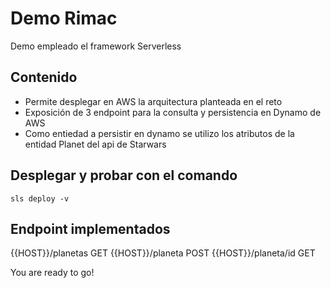 # Demo Rimac 

Demo empleado el framework Serverless 

## Contenido
* Permite desplegar en AWS la arquitectura planteada en el reto
* Exposición de 3 endpoint para la consulta y persistencia en Dynamo de AWS
* Como entiedad a persistir en dynamo se utilizo los atributos de la entidad Planet del api de Starwars

## Desplegar y probar con el comando
```
sls deploy -v
```
## Endpoint implementados
{{HOST}}/planetas       GET
{{HOST}}/planeta        POST
{{HOST}}/planeta/id     GET

You are ready to go!
